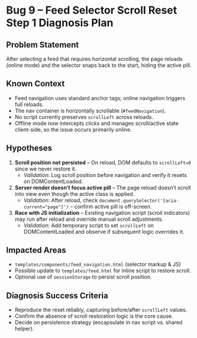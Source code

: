 # Bug 9 – Feed Selector Scroll Reset Step 1 Diagnosis Plan

## Problem Statement
After selecting a feed that requires horizontal scrolling, the page reloads (online mode) and the selector snaps back to the start, hiding the active pill.

## Known Context
- Feed navigation uses standard anchor tags; online navigation triggers full reloads.
- The nav container is horizontally scrollable (`#feedNavigation`).
- No script currently preserves `scrollLeft` across reloads.
- Offline mode now intercepts clicks and manages scroll/active state client-side, so the issue occurs primarily online.

## Hypotheses
1. **Scroll position not persisted** – On reload, DOM defaults to `scrollLeft=0` since we never restore it.
   - *Validation*: Log scroll position before navigation and verify it resets on DOMContentLoaded.
2. **Server render doesn’t focus active pill** – The page reload doesn’t scroll into view even though the active class is applied.
   - *Validation*: After reload, check `document.querySelector('[aria-current="page"]')` – confirm active pill is off-screen.
3. **Race with JS initialization** – Existing navigation script (scroll indicators) may run after reload and override manual scroll adjustments.
   - *Validation*: Add temporary script to set `scrollLeft` on DOMContentLoaded and observe if subsequent logic overrides it.

## Impacted Areas
- `templates/components/feed_navigation.html` (selector markup & JS)
- Possible update to `templates/feed.html` for inline script to restore scroll.
- Optional use of `sessionStorage` to persist scroll position.

## Diagnosis Success Criteria
- Reproduce the reset reliably, capturing before/after `scrollLeft` values.
- Confirm the absence of scroll restoration logic is the core cause.
- Decide on persistence strategy (encapsulate in nav script vs. shared helper).
